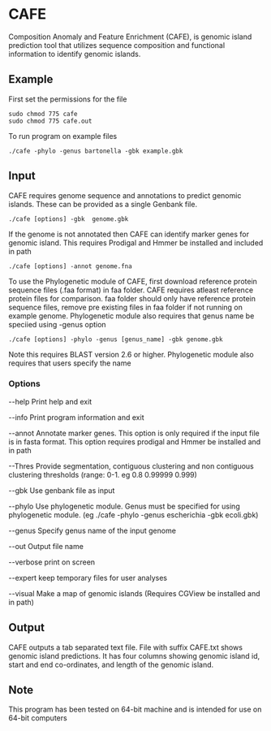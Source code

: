 # CAFE

Composition Anomaly and Feature Enrichment (CAFE), is genomic island prediction tool that utilizes sequence composition and functional information to identify genomic islands.

## Example
First set the permissions for the file
```
sudo chmod 775 cafe
sudo chmod 775 cafe.out
```
To run program on example files
```
./cafe -phylo -genus bartonella -gbk example.gbk
```

## Input
CAFE requires genome sequence and annotations to predict genomic islands. These can be provided as a single Genbank file.
```
./cafe [options] -gbk  genome.gbk
```
If the genome is not annotated then CAFE can identify marker genes for genomic island. This requires Prodigal and Hmmer be installed and included in path
```
./cafe [options] -annot genome.fna
```
To use the Phylogenetic module of CAFE, first download reference protein sequence files (.faa format) in faa folder. CAFE requires atleast reference protein files for comparison. faa folder should only have reference protein sequence files, remove pre existing files in faa folder if not running on example genome. Phylogenetic module also requires that genus name be speciied using -genus option
```
./cafe [options] -phylo -genus [genus_name] -gbk genome.gbk
```
Note this requires BLAST version 2.6 or higher. Phylogenetic module also requires that users specify the name 
### Options
--help    Print help and exit

--info    Print program information and exit

--annot   Annotate marker genes. This option is only required if the input file is in fasta format. This option requires prodigal and Hmmer be installed and in path 

--Thres   Provide segmentation, contiguous clustering and non contiguous clustering thresholds (range: 0-1. eg 0.8 0.99999 0.999)

--gbk     Use genbank file as input

--phylo   Use phylogenetic module. Genus must be specified for using phylogenetic module. (eg ./cafe -phylo -genus escherichia -gbk ecoli.gbk)

--genus   Specify genus name of the input genome

--out     Output file name 

--verbose print on screen

--expert  keep temporary files for user analyses

--visual  Make a map of genomic islands (Requires CGView be installed and in path)


## Output
CAFE outputs a tab separated text file. File with suffix CAFE.txt shows genomic island predictions. It has four columns showing genomic island id, start and end co-ordinates, and length of the genomic island.


## Note
This program has been tested on 64-bit machine and is intended for use on 64-bit computers


